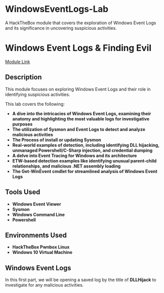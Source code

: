 # WindowsEventLogs-Lab
A HackTheBox module that covers the exploration of Windows Event Logs and its significance in uncovering suspicious activities.

<h1>Windows Event Logs & Finding Evil</h1>

[Module Link](https://academy.hackthebox.com/course/preview/windows-event-logs--finding-evil)

<h2>Description</h2>
This module focuses on exploring Windows Event Logs and their role in identifying suspicious activities.

This lab covers the following: 

- <b>A dive into the intricacies of Windows Event Logs, examining their anatomy and highlighting the most valuable logs for investigative purposes</b>
- <b>The utilization of Sysmon and Event Logs to detect and analyze malicious activities</b>
- <b>The Process of install or updating Sysmon</b>
- <b>Real-world examples of detection, including identifying DLL hijacking, unmanaged Powershell/C-Sharp injection, and credential dumping</b>
- <b>A delve into Event Tracing for Windows and its architecture</b>
- <b>ETW-based detection examples like identifying unusual parent-child relationships, and malicious .NET assembly loading</b>
- <b>The Get-WinEvent cmdlet for streamlined analysis of Windows Event Logs</b>

<h2>Tools Used</h2>

- <b>Windows Event Viewer</b> 
- <b>Sysmon</b>
- <b>Windows Command Line</b>
- <b>Powershell</b>

<h2>Environments Used </h2>

- <b>HackTheBox Pwnbox Linux</b>
- <b>Windows 10 Virtual Machine</b>

<h2>Windows Event Logs</h2>
In this first part, we will be opening a saved log by the title of <b>DLLHijack</b> to investigate for any malicious activities.
